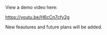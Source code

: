 View a demo video here:

https://youtu.be/H6cCn7cfy2g

New feautures and future plans will be added.
